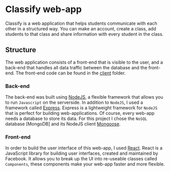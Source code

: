 # Classify web-app
Classify is a web application that helps students communicate with each other in a structured way. You can make an account, create a class, add students to that class and share information with every student in the class.

## Structure
The web application consists of a front-end that is visible to the user, and a back-end that handles all data traffic between the database and the front-end. The front-end code can be found in the [client](https://github.com/carlojacobs/classify/tree/master/client) folder.
### Back-end
The back-end was built using [NodeJS](https://nodejs.org/en/), a flexible framework that allows you to run `Javascript` on the serverside. In addition to `NodeJS`, I used a framework called [Express](https://expressjs.com/). Express is a lightweight framework for `NodeJS` that is perfect for building web-applications. Of course, every web-app needs a database to store its data. For this project I chose the `NoSQL` database [MongoDB] and its NodeJS client [Mongoose](https://mongoosejs.com/).
### Front-end
In order to build the user interface of this web-app, I used [React](https://reactjs.org/). React is a JavaScript library for building user interfaces, created and maintained by Facebook. It allows you to break up the UI into re-useable classes called `Components`, these components make your web-app faster and more flexible.
